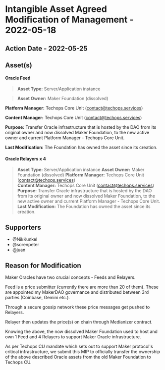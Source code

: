 # Intangible Asset Agreed Modification of Management - 2022-05-18

## Action Date - 2022-05-25

## Asset(s)

#### Oracle Feed

> **Asset Type:** Server/Application instance

> **Asset Owner:** Maker Foundation (dissolved)

**Platform Manager:** Techops Core Unit (<contact@techops.services>)

**Content Manager:** Techops Core Unit (<contact@techops.services>)

**Purpose:** Transfer Oracle infrastructure that is hosted by the DAO from its original owner and now dissolved Maker Foundation, to the new active owner and current Platform Manager - Techops Core Unit.

**Last Modification:** The Foundation has owned the asset since its creation.

#### Oracle Relayers x 4

> **Asset Type:** Server/Application instance
> **Asset Owner:** Maker Foundation (dissolved)
> **Platform Manager:** Techops Core Unit (<contact@techops.services>)  
> **Content Manager:** Techops Core Unit (<contact@techops.services>)
> **Purpose:** Transfer Oracle infrastructure that is hosted by the DAO from its original owner and now dissolved Maker Foundation, to the new active owner and current Platform Manager - Techops Core Unit.
> **Last Modification:** The Foundation has owned the asset since its creation.

## Supporters

- @NikKunkel
- @sorenpeter
- @juan

## Reason for Modification

Maker Oracles have two crucial concepts - Feeds and Relayers.

Feed is a price submitter (currently there are more than 20 of them). These are appointed my MakerDAO governance and distributed between 3rd parties (Coinbase, Gemini etc.).

Through a secure gossip network these price messages get pushed to Relayers.

Relayer then updates the price(s) on chain through Medianizer contract.

<diagram here>

Knowing the above, the now dissolved Maker Foundation used to host and own 1 Feed and 4 Relayers to support Maker Oracle infrastructure.

As per Techops CU mandate which sets out to support Maker protocol's critical infrastructure, we submit this MIP to officially transfer the ownership of the above described Oracle assets from the old Maker Foundation to Techops CU.
